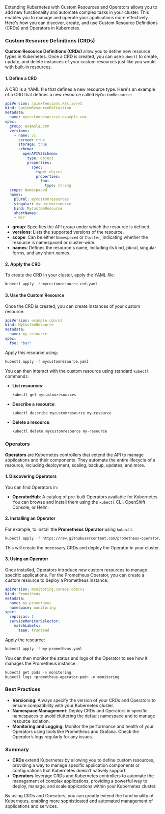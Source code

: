 Extending Kubernetes with Custom Resources and Operators allows you to add new functionality and automate complex tasks in your cluster. This enables you to manage and operate your applications more effectively. Here's how you can discover, create, and use Custom Resource Definitions (CRDs) and Operators in Kubernetes.

### Custom Resource Definitions (CRDs)

**Custom Resource Definitions (CRDs)** allow you to define new resource types in Kubernetes. Once a CRD is created, you can use `kubectl` to create, update, and delete instances of your custom resources just like you would with built-in resources.

#### 1. Define a CRD

A CRD is a YAML file that defines a new resource type. Here's an example of a CRD that defines a new resource called `MyCustomResource`:

```yaml
apiVersion: apiextensions.k8s.io/v1
kind: CustomResourceDefinition
metadata:
  name: mycustomresources.example.com
spec:
  group: example.com
  versions:
    - name: v1
      served: true
      storage: true
      schema:
        openAPIV3Schema:
          type: object
          properties:
            spec:
              type: object
              properties:
                foo:
                  type: string
  scope: Namespaced
  names:
    plural: mycustomresources
    singular: mycustomresource
    kind: MyCustomResource
    shortNames:
    - mcr
```

- **group**: Specifies the API group under which the resource is defined.
- **versions**: Lists the supported versions of the resource.
- **scope**: Can be either `Namespaced` or `Cluster`, indicating whether the resource is namespaced or cluster-wide.
- **names**: Defines the resource's name, including its kind, plural, singular forms, and any short names.

#### 2. Apply the CRD

To create the CRD in your cluster, apply the YAML file:

```sh
kubectl apply -f mycustomresource-crd.yaml
```

#### 3. Use the Custom Resource

Once the CRD is created, you can create instances of your custom resource:

```yaml
apiVersion: example.com/v1
kind: MyCustomResource
metadata:
  name: my-resource
spec:
  foo: "bar"
```

Apply this resource using:

```sh
kubectl apply -f mycustomresource.yaml
```

You can then interact with the custom resource using standard `kubectl` commands:

- **List resources**:
  ```sh
  kubectl get mycustomresources
  ```

- **Describe a resource**:
  ```sh
  kubectl describe mycustomresource my-resource
  ```

- **Delete a resource**:
  ```sh
  kubectl delete mycustomresource my-resource
  ```

### Operators

**Operators** are Kubernetes controllers that extend the API to manage applications and their components. They automate the entire lifecycle of a resource, including deployment, scaling, backup, updates, and more.

#### 1. Discovering Operators

You can find Operators in:

- **OperatorHub**: A catalog of pre-built Operators available for Kubernetes. You can browse and install them using the `kubectl` CLI, OpenShift Console, or Helm.

#### 2. Installing an Operator

For example, to install the **Prometheus Operator** using `kubectl`:

```sh
kubectl apply -f https://raw.githubusercontent.com/prometheus-operator/prometheus-operator/master/bundle.yaml
```

This will create the necessary CRDs and deploy the Operator in your cluster.

#### 3. Using an Operator

Once installed, Operators introduce new custom resources to manage specific applications. For the Prometheus Operator, you can create a custom resource to deploy a Prometheus instance:

```yaml
apiVersion: monitoring.coreos.com/v1
kind: Prometheus
metadata:
  name: my-prometheus
  namespace: monitoring
spec:
  replicas: 1
  serviceMonitorSelector:
    matchLabels:
      team: frontend
```

Apply the resource:

```sh
kubectl apply -f my-prometheus.yaml
```

You can then monitor the status and logs of the Operator to see how it manages the Prometheus instance:

```sh
kubectl get pods -n monitoring
kubectl logs <prometheus-operator-pod> -n monitoring
```

### Best Practices

- **Versioning**: Always specify the version of your CRDs and Operators to ensure compatibility with your Kubernetes cluster.
- **Namespace Management**: Deploy CRDs and Operators in specific namespaces to avoid cluttering the default namespace and to manage resource isolation.
- **Monitoring and Logging**: Monitor the performance and health of your Operators using tools like Prometheus and Grafana. Check the Operator’s logs regularly for any issues.

### Summary

- **CRDs** extend Kubernetes by allowing you to define custom resources, providing a way to manage specific application components or configurations that Kubernetes doesn’t natively support.
- **Operators** leverage CRDs and Kubernetes controllers to automate the management of complex applications, providing a powerful way to deploy, manage, and scale applications within your Kubernetes cluster.

By using CRDs and Operators, you can greatly extend the functionality of Kubernetes, enabling more sophisticated and automated management of applications and services.